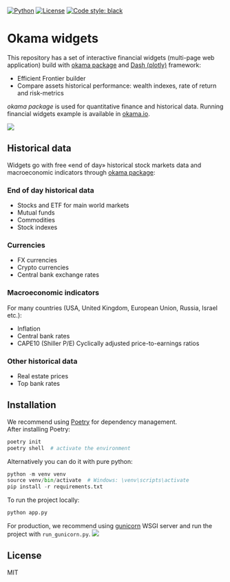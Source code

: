 [![Python](https://img.shields.io/badge/python-v3-brightgreen.svg)](https://www.python.org/)
[![License](https://img.shields.io/pypi/l/okama.svg)](https://opensource.org/licenses/MIT)
[![Code style: black](https://img.shields.io/badge/code%20style-black-000000.svg)](https://github.com/psf/black)

# Okama widgets
This repository has a set of interactive financial widgets (multi-page web application) build with 
[okama package](https://github.com/mbk-dev/okama/) and [Dash (plotly)](https://dash.plotly.com/) framework:

- Efficient Frontier builder
- Compare assets historical performance: wealth indexes, rate of return and risk-metrics

_okama package_ is used for quantitative finance and historical data. 
Running financial widgets example is available in [okama.io](https://okama.io).

![](../images/images/main_page.jpg?raw=true) 
## Historical data
Widgets go with free «end of day» historical stock markets data and macroeconomic indicators through 
[okama package](https://github.com/mbk-dev/okama/):

### End of day historical data

- Stocks and ETF for main world markets
- Mutual funds
- Commodities
- Stock indexes

### Currencies

- FX currencies
- Crypto currencies
- Central bank exchange rates

### Macroeconomic indicators
For many countries (USA, United Kingdom, European Union, Russia, Israel etc.):  

- Inflation
- Central bank rates
- CAPE10 (Shiller P/E) Cyclically adjusted price-to-earnings ratios

### Other historical data

- Real estate prices
- Top bank rates

## Installation
We recommend using [Poetry](https://python-poetry.org/docs/) for dependency management.  
After installing Poetry:
```python
poetry init
poetry shell  # activate the environment
```
Alternatively you can do it with pure python:
```python
python -m venv venv
source venv/bin/activate  # Windows: \venv\scripts\activate
pip install -r requirements.txt
```
To run the project locally:
```python
python app.py
```
For production, we recommend using [gunicorn](https://gunicorn.org/#docs) WSGI server and run the project with `run_gunicorn.py`.
![](../images/images/wealth_indexes.png?raw=true) 
## License

MIT
